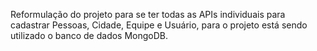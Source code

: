 Reformulação do projeto para se ter todas as APIs individuais para cadastrar Pessoas, Cidade, Equipe e Usuário, para o projeto está sendo utilizado o banco de dados MongoDB.
